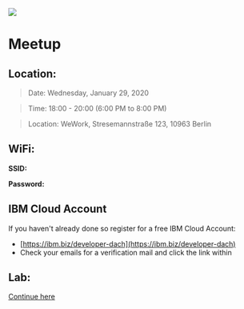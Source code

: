 ![](https://secure.meetupstatic.com/photos/event/5/1/6/d/highres_487520845.jpeg)

# Meetup

## Location:

> Date: Wednesday, January 29, 2020

> Time: 18:00 - 20:00 (6:00 PM to 8:00 PM)

> Location: WeWork, Stresemannstraße 123, 10963 Berlin

## WiFi:

**SSID:** 

**Password:**

## IBM Cloud Account

If you haven't already done so register for a free IBM Cloud Account:
* [https://ibm.biz/developer-dach](https://ibm.biz/developer-dach)
* Check your emails for a verification mail and click the link within

## Lab:

[Continue here](https://harald-u.github.io/istio101/)